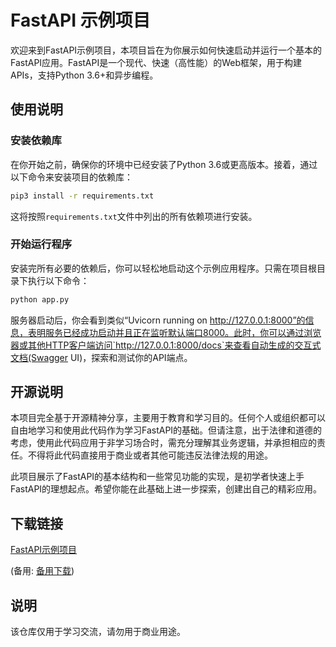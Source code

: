 # FastAPI 示例项目

欢迎来到FastAPI示例项目，本项目旨在为你展示如何快速启动并运行一个基本的FastAPI应用。FastAPI是一个现代、快速（高性能）的Web框架，用于构建APIs，支持Python 3.6+和异步编程。

## 使用说明

### 安装依赖库

在你开始之前，确保你的环境中已经安装了Python 3.6或更高版本。接着，通过以下命令来安装项目的依赖库：

```bash
pip3 install -r requirements.txt
```

这将按照`requirements.txt`文件中列出的所有依赖项进行安装。

### 开始运行程序

安装完所有必要的依赖后，你可以轻松地启动这个示例应用程序。只需在项目根目录下执行以下命令：

```bash
python app.py
```

服务器启动后，你会看到类似“Uvicorn running on http://127.0.0.1:8000”的信息，表明服务已经成功启动并且正在监听默认端口8000。此时，你可以通过浏览器或其他HTTP客户端访问`http://127.0.0.1:8000/docs`来查看自动生成的交互式文档(Swagger UI)，探索和测试你的API端点。

## 开源说明

本项目完全基于开源精神分享，主要用于教育和学习目的。任何个人或组织都可以自由地学习和使用此代码作为学习FastAPI的基础。但请注意，出于法律和道德的考虑，使用此代码应用于非学习场合时，需充分理解其业务逻辑，并承担相应的责任。不得将此代码直接用于商业或者其他可能违反法律法规的用途。

此项目展示了FastAPI的基本结构和一些常见功能的实现，是初学者快速上手FastAPI的理想起点。希望你能在此基础上进一步探索，创建出自己的精彩应用。

## 下载链接
[FastAPI示例项目](https://pan.quark.cn/s/1daf25645474) 

(备用: [备用下载](https://pan.baidu.com/s/1Ne8Lkn0gZs7ZfNFXSZv38w?pwd=1234))

## 说明

该仓库仅用于学习交流，请勿用于商业用途。
